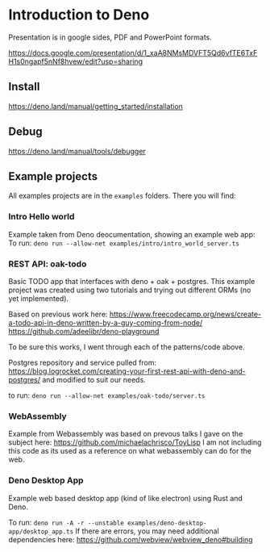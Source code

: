 # Introduction to Deno
Presentation is in google sides, PDF and PowerPoint formats. 

https://docs.google.com/presentation/d/1_xaA8NMsMDVFT5Qd6vfTE6TxFH1s0ngapf5nNf8hvew/edit?usp=sharing

## Install
https://deno.land/manual/getting_started/installation

## Debug
https://deno.land/manual/tools/debugger

## Example projects
All examples projects are in the `examples` folders.
There you will find:

### Intro Hello world
Example taken from Deno deocumentation, showing an example web app:
To run: `deno run --allow-net examples/intro/intro_world_server.ts`

### REST API: oak-todo
Basic TODO app that interfaces with deno + oak + postgres. This example project was created using two tutorials and trying out different ORMs (no yet implemented).

Based on previous work here:
https://www.freecodecamp.org/news/create-a-todo-api-in-deno-written-by-a-guy-coming-from-node/
https://github.com/adeelibr/deno-playground

To be sure this works, I went through each of the patterns/code above.

Postgres repository and service pulled from: https://blog.logrocket.com/creating-your-first-rest-api-with-deno-and-postgres/
and modified to suit our needs.

to run: `deno run --allow-net examples/oak-todo/server.ts`

### WebAssembly
Example from Webassembly was based on prevous talks I gave on the subject here: https://github.com/michaelachrisco/ToyLisp
I am not including this code as its used as a reference on what webassembly can do for the web.

### Deno Desktop App
Example web based desktop app (kind of like electron) using Rust and Deno.

To run: `deno run -A -r --unstable examples/deno-desktop-app/desktop_app.ts`
If there are errors, you may need additional dependencies here: https://github.com/webview/webview_deno#building

